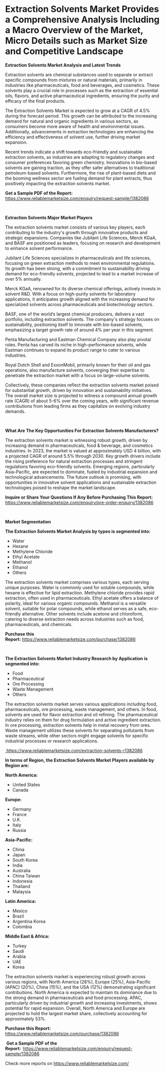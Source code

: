 <p><h1>Extraction Solvents Market Provides a Comprehensive Analysis Including a Macro Overview of the Market, Micro Details such as Market Size and Competitive Landscape</h1></p><p><strong>Extraction Solvents Market Analysis and Latest Trends</strong></p>
<p><p>Extraction solvents are chemical substances used to separate or extract specific compounds from mixtures or natural materials, primarily in industries like pharmaceuticals, food and beverages, and cosmetics. These solvents play a crucial role in processes such as the extraction of essential oils, flavors, and active pharmaceutical ingredients, ensuring the purity and efficacy of the final products.</p><p>The Extraction Solvents Market is expected to grow at a CAGR of 4.5% during the forecast period. This growth can be attributed to the increasing demand for natural and organic ingredients in various sectors, as consumers become more aware of health and environmental issues. Additionally, advancements in extraction technologies are enhancing the efficiency and effectiveness of solvent use, further driving market expansion.</p><p>Recent trends indicate a shift towards eco-friendly and sustainable extraction solvents, as industries are adapting to regulatory changes and consumer preferences favoring green chemistry. Innovations in bio-based solvents are gaining traction, as they offer safer alternatives to traditional petroleum-based solvents. Furthermore, the rise of plant-based diets and the booming wellness sector are fueling demand for plant extracts, thus positively impacting the extraction solvents market.</p></p>
<p><strong>Get a Sample PDF of the Report:&nbsp;</strong> <a href="https://www.reliablemarketsize.com/enquiry/request-sample/1382086?utm_campaign=1140&utm_medium=2&utm_source=Github&utm_content=ia&utm_term=08112024&utm_id=extraction-solvents">https://www.reliablemarketsize.com/enquiry/request-sample/1382086</a></p>
<p>&nbsp;</p>
<p><strong>Extraction Solvents Major Market Players</strong></p>
<p><p>The extraction solvents market consists of various key players, each contributing to the industry's growth through innovative products and strategic expansions. Companies like Jubilant Life Sciences, Merck KGaA, and BASF are positioned as leaders, focusing on research and development to enhance solvent performance. </p><p>Jubilant Life Sciences specializes in pharmaceuticals and life sciences, focusing on green extraction methods to meet environmental regulations. Its growth has been strong, with a commitment to sustainability driving demand for eco-friendly solvents, projected to lead to a market increase of over 5% annually.</p><p>Merck KGaA, renowned for its diverse chemical offerings, actively invests in solvent R&D. With a focus on high-purity solvents for laboratory applications, it anticipates growth aligned with the increasing demand for specialized solvents across pharmaceuticals and biotechnology sectors.</p><p>BASF, one of the world’s largest chemical producers, delivers a vast portfolio, including extraction solvents. The company's strategy focuses on sustainability, positioning itself to innovate with bio-based solvents, emphasizing a target growth rate of around 4% per year in this segment.</p><p>Penta Manufacturing and Eastman Chemical Company also play pivotal roles. Penta has carved its niche in high-performance solvents, while Eastman continues to expand its product range to cater to various industries. </p><p>Royal Dutch Shell and ExxonMobil, primarily known for their oil and gas operations, also manufacture solvents, converging their expertise to penetrate the extraction market with a focus on large-volume solvents.</p><p>Collectively, these companies reflect the extraction solvents market poised for substantial growth, driven by innovation and sustainability initiatives. The overall market size is projected to witness a compound annual growth rate (CAGR) of about 5-6% over the coming years, with significant revenue contributions from leading firms as they capitalize on evolving industry demands.</p></p>
<p>&nbsp;</p>
<p><strong>What Are The Key Opportunities For Extraction Solvents Manufacturers?</strong></p>
<p><p>The extraction solvents market is witnessing robust growth, driven by increasing demand in pharmaceuticals, food & beverage, and cosmetics industries. In 2023, the market is valued at approximately USD 4 billion, with a projected CAGR of around 5.5% through 2030. Key growth drivers include the rising preference for natural extraction processes and stringent regulations favoring eco-friendly solvents. Emerging regions, particularly Asia-Pacific, are expected to dominate, fueled by industrial expansion and technological advancements. The future outlook is promising, with opportunities in innovative solvent applications and sustainable extraction technologies poised to reshape the market landscape.</p></p>
<p><strong>Inquire or Share Your Questions If Any Before Purchasing This Report:</strong> <a href="https://www.reliablemarketsize.com/enquiry/pre-order-enquiry/1382086?utm_campaign=1140&utm_medium=2&utm_source=Github&utm_content=ia&utm_term=08112024&utm_id=extraction-solvents">https://www.reliablemarketsize.com/enquiry/pre-order-enquiry/1382086</a></p>
<p>&nbsp;</p>
<p><strong>Market Segmentation</strong></p>
<p><strong>The Extraction Solvents Market Analysis by types is segmented into:</strong></p>
<p><ul><li>Water</li><li>Hexane</li><li>Methylene Chloride</li><li>Ethyl Acetate</li><li>Methanol</li><li>Ethanol</li><li>Others</li></ul></p>
<p><p>The extraction solvents market comprises various types, each serving unique purposes. Water is commonly used for soluble compounds, while hexane is effective for lipid extraction. Methylene chloride provides rapid extraction, often used in pharmaceuticals. Ethyl acetate offers a balance of polarity, ideal for various organic compounds. Methanol is a versatile solvent, suitable for polar compounds, while ethanol serves as a safe, eco-friendly alternative. Other solvents include acetone and chloroform, catering to diverse extraction needs across industries such as food, pharmaceuticals, and chemicals.</p></p>
<p><strong>Purchase this Report:&nbsp;</strong><a href="https://www.reliablemarketsize.com/purchase/1382086?utm_campaign=1140&utm_medium=2&utm_source=Github&utm_content=ia&utm_term=08112024&utm_id=extraction-solvents">https://www.reliablemarketsize.com/purchase/1382086</a></p>
<p>&nbsp;</p>
<p><strong>The Extraction Solvents Market Industry Research by Application is segmented into:</strong></p>
<p><ul><li>Food</li><li>Pharmaceutical</li><li>Ore Processing</li><li>Waste Management</li><li>Others</li></ul></p>
<p><p>The extraction solvents market serves various applications including food, pharmaceuticals, ore processing, waste management, and others. In food, solvents are used for flavor extraction and oil refining. The pharmaceutical industry relies on them for drug formulation and active ingredient extraction. In ore processing, extraction solvents help in metal recovery from ores. Waste management utilizes these solvents for separating pollutants from waste streams, while other sectors might engage solvents for specific industrial processes or research applications.</p></p>
<p><a href="https://www.reliablemarketsize.com/extraction-solvents-r1382086?utm_campaign=1140&utm_medium=2&utm_source=Github&utm_content=ia&utm_term=08112024&utm_id=extraction-solvents">&nbsp;https://www.reliablemarketsize.com/extraction-solvents-r1382086</a></p>
<p><strong>In terms of Region, the Extraction Solvents Market Players available by Region are:</strong></p>
<p>
    <p> <strong> North America: </strong>
        <ul>
            <li>United States</li>
            <li>Canada</li>
        </ul>
        </p> 
    <p> <strong> Europe: </strong>
        <ul>
            <li>Germany</li>
            <li>France</li>
            <li>U.K.</li>
            <li>Italy</li>
            <li>Russia</li>
        </ul>
        </p> 
    <p> <strong> Asia-Pacific: </strong>
        <ul>
            <li>China</li>
            <li>Japan</li>
            <li>South Korea</li>
            <li>India</li>
            <li>Australia</li>
            <li>China Taiwan</li>
            <li>Indonesia</li>
            <li>Thailand</li>
            <li>Malaysia</li>
        </ul>
        </p> 
    <p> <strong> Latin America: </strong>
        <ul>
            <li>Mexico</li>
            <li>Brazil</li>
            <li>Argentina Korea</li>
            <li>Colombia</li>
        </ul>
        </p> 
    <p> <strong> Middle East & Africa: </strong>
        <ul>
            <li>Turkey</li>
            <li>Saudi</li>
            <li>Arabia</li>
            <li>UAE</li>
            <li>Korea</li>
        </ul>
    </p>
    </p>
<p><p>The extraction solvents market is experiencing robust growth across various regions, with North America (28%), Europe (25%), Asia-Pacific (APAC) (20%), China (15%), and the USA (12%) demonstrating significant contributions. North America is expected to maintain its dominance due to the strong demand in pharmaceuticals and food processing. APAC, particularly driven by industrial growth and increasing investments, shows potential for rapid expansion. Overall, North America and Europe are projected to hold the largest market share, collectively accounting for approximately 53%.</p></p>
<p><strong>Purchase this Report: </strong><a href="https://www.reliablemarketsize.com/purchase/1382086?utm_campaign=1140&utm_medium=2&utm_source=Github&utm_content=ia&utm_term=08112024&utm_id=extraction-solvents">https://www.reliablemarketsize.com/purchase/1382086</a></p>
<p>&nbsp;<strong>Get a Sample PDF of the Report:&nbsp;&nbsp;</strong><a href="https://www.reliablemarketsize.com/enquiry/request-sample/1382086?utm_campaign=1140&utm_medium=2&utm_source=Github&utm_content=ia&utm_term=08112024&utm_id=extraction-solvents">https://www.reliablemarketsize.com/enquiry/request-sample/1382086</a></p>
<p><strong></strong></p>
<p>Check more reports on <a href="https://www.reliablemarketsize.com/?utm_campaign=1140&utm_medium=2&utm_source=Github&utm_content=ia&utm_term=08112024&utm_id=extraction-solvents">https://www.reliablemarketsize.com/</a></p>